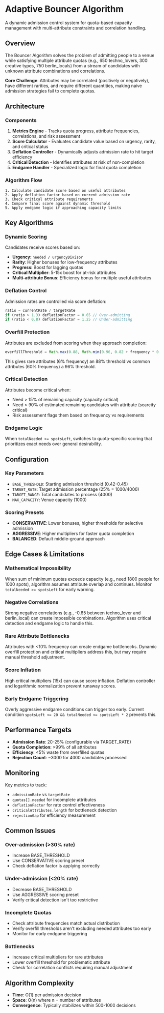 # Adaptive Bouncer Algorithm

A dynamic admission control system for quota-based capacity management with multi-attribute constraints and correlation handling.

## Overview

The Bouncer Algorithm solves the problem of admitting people to a venue while satisfying multiple attribute quotas (e.g., 650 techno_lovers, 300 creative types, 750 berlin_locals) from a stream of candidates with unknown attribute combinations and correlations.

**Core Challenge**: Attributes may be correlated (positively or negatively), have different rarities, and require different quantities, making naive admission strategies fail to complete quotas.

## Architecture

### Components

1. **Metrics Engine** - Tracks quota progress, attribute frequencies, correlations, and risk assessment
2. **Score Calculator** - Evaluates candidate value based on urgency, rarity, and critical status
3. **Deflation Controller** - Dynamically adjusts admission rate to hit target efficiency
4. **Critical Detection** - Identifies attributes at risk of non-completion
5. **Endgame Handler** - Specialized logic for final quota completion

### Algorithm Flow

```
1. Calculate candidate score based on useful attributes
2. Apply deflation factor based on current admission rate
3. Check critical attribute requirements
4. Compare final score against dynamic threshold
5. Apply endgame logic if approaching capacity limits
```

## Key Algorithms

### Dynamic Scoring

Candidates receive scores based on:

- **Urgency**: `needed / urgencyDivisor`
- **Rarity**: Higher bonuses for low-frequency attributes
- **Progress**: Boost for lagging quotas
- **Critical Multiplier**: 5-15x boost for at-risk attributes
- **Multi-attribute Bonus**: Efficiency bonus for multiple useful attributes

### Deflation Control

Admission rates are controlled via score deflation:

```typescript
ratio = currentRate / targetRate
if (ratio > 1.3) deflationFactor = 0.65 // Over-admitting
if (ratio < 0.8) deflationFactor = 1.25 // Under-admitting
```

### Overfill Protection

Attributes are excluded from scoring when they approach completion:

```typescript
overfillThreshold = Math.max(0.88, Math.min(0.96, 0.82 + frequency * 0.3))
```

This gives rare attributes (6% frequency) an 88% threshold vs common attributes (60% frequency) a 96% threshold.

### Critical Detection

Attributes become critical when:

- Need > 15% of remaining capacity (capacity critical)
- Need > 90% of estimated remaining candidates with attribute (scarcity critical)
- Risk assessment flags them based on frequency vs requirements

### Endgame Logic

When `totalNeeded >= spotsLeft`, switches to quota-specific scoring that prioritizes exact needs over general desirability.

## Configuration

### Key Parameters

- `BASE_THRESHOLD`: Starting admission threshold (0.42-0.45)
- `TARGET_RATE`: Target admission percentage (25% = 1000/4000)
- `TARGET_RANGE`: Total candidates to process (4000)
- `MAX_CAPACITY`: Venue capacity (1000)

### Scoring Presets

- **CONSERVATIVE**: Lower bonuses, higher thresholds for selective admission
- **AGGRESSIVE**: Higher multipliers for faster quota completion
- **BALANCED**: Default middle-ground approach

## Edge Cases & Limitations

### Mathematical Impossibility

When sum of minimum quotas exceeds capacity (e.g., need 1800 people for 1000 spots), algorithm assumes attribute overlap and continues. Monitor `totalNeeded >= spotsLeft` for early warning.

### Negative Correlations

Strong negative correlations (e.g., -0.65 between techno_lover and berlin_local) can create impossible combinations. Algorithm uses critical detection and endgame logic to handle this.

### Rare Attribute Bottlenecks

Attributes with <10% frequency can create endgame bottlenecks. Dynamic overfill protection and critical multipliers address this, but may require manual threshold adjustment.

### Score Inflation

High critical multipliers (15x) can cause score inflation. Deflation controller and logarithmic normalization prevent runaway scores.

### Early Endgame Triggering

Overly aggressive endgame conditions can trigger too early. Current condition `spotsLeft <= 20 && totalNeeded <= spotsLeft * 2` prevents this.

## Performance Targets

- **Admission Rate**: 20-25% (configurable via TARGET_RATE)
- **Quota Completion**: >99% of all attributes
- **Efficiency**: <5% waste from overfilled quotas
- **Rejection Count**: ~3000 for 4000 candidates processed

## Monitoring

Key metrics to track:

- `admissionRate` vs `targetRate`
- `quotas[].needed` for incomplete attributes
- `deflationFactor` for rate control effectiveness
- `criticalAttributes.length` for bottleneck detection
- `rejectionGap` for efficiency measurement

## Common Issues

### Over-admission (>30% rate)

- Increase BASE_THRESHOLD
- Use CONSERVATIVE scoring preset
- Check deflation factor is applying correctly

### Under-admission (<20% rate)

- Decrease BASE_THRESHOLD
- Use AGGRESSIVE scoring preset
- Verify critical detection isn't too restrictive

### Incomplete Quotas

- Check attribute frequencies match actual distribution
- Verify overfill thresholds aren't excluding needed attributes too early
- Monitor for early endgame triggering

### Bottlenecks

- Increase critical multipliers for rare attributes
- Lower overfill threshold for problematic attribute
- Check for correlation conflicts requiring manual adjustment

## Algorithm Complexity

- **Time**: O(1) per admission decision
- **Space**: O(n) where n = number of attributes
- **Convergence**: Typically stabilizes within 500-1000 decisions
